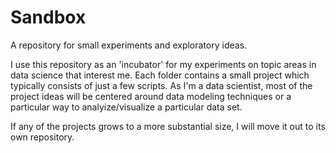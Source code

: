 # Sandbox
A repository for small experiments and exploratory ideas.

I use this repository as an 'incubator' for my experiments on topic areas in data science that interest me. Each folder contains a small project which typically consists of just a few scripts. As I'm a data scientist, most of the project ideas will be centered around data modeling techniques or a particular way to analyize/visualize a particular data set. 

If any of the projects grows to a more substantial size, I will move it out to its own repository.  

